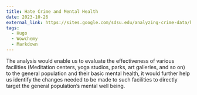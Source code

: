 ```yaml
---
title: Hate Crime and Mental Health
date: 2023-10-26
external_link: https://sites.google.com/sdsu.edu/analyzing-crime-data/home
tags:
  - Hugo
  - Wowchemy
  - Markdown
---
```


The analysis would enable us to evaluate the effectiveness of various facilities (Meditation centers, yoga studios, parks, art galleries, and so on) to the general population and their basic mental health, it would further help us identify the changes needed to be made to such facilities to directly target the general population’s mental well being.
<!--more-->
